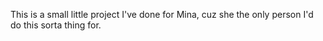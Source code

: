 This is a small little project I've done for Mina, cuz she the only person I'd do this sorta thing for.
